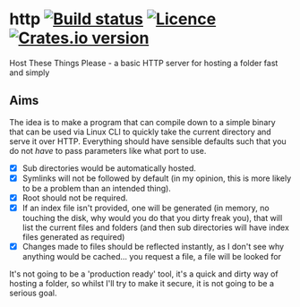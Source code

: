 # http [![Build status](https://travis-ci.org/thecoshman/http.svg?branch=develop)](https://travis-ci.org/thecoshman/http) [![Licence](https://img.shields.io/badge/license-MIT-blue.svg?style=flat)](LICENSE) [![Crates.io version](http://meritbadge.herokuapp.com/https)](https://crates.io/crates/https)
Host These Things Please - a basic HTTP server for hosting a folder fast and simply

## Aims
The idea is to make a program that can compile down to a simple binary that can be used via Linux CLI to quickly take the current directory and serve it over HTTP. Everything should have sensible defaults such that you do not *have* to pass parameters like what port to use.

  * [x] Sub directories would be automatically hosted.
  * [x] Symlinks will not be followed by default (in my opinion, this is more likely to be a problem than an intended thing).
  * [x] Root should not be required.
  * [x] If an index file isn't provided, one will be generated (in memory, no touching the disk, why would you do that you dirty freak you), that will list the current files and folders (and then sub directories will have index files generated as required)
  * [x] Changes made to files should be reflected instantly, as I don't see why anything would be cached... you request a file, a file will be looked for

It's not going to be a 'production ready' tool, it's a quick and dirty way of hosting a folder, so whilst I'll try to make it secure, it is not going to be a serious goal.
